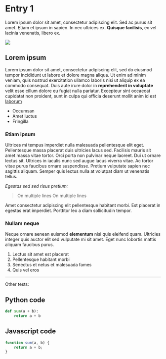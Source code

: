 # Entry 1

Lorem ipsum dolor sit amet, consectetur adipiscing elit. Sed ac purus sit amet. Etiam et ipsum in sapien. In nec ultrices ex. **Quisque facilisis**, ex vel lacinia venenatis, libero ex.

![](https://visme.co/blog/wp-content/uploads/2020/12/header-19.png)

## Lorem ipsum

Lorem ipsum dolor sit amet, consectetur adipiscing elit, sed do eiusmod tempor incididunt ut labore et dolore magna aliqua. Ut enim ad minim veniam, quis nostrud exercitation ullamco laboris nisi ut aliquip ex ea commodo consequat. Duis aute irure dolor in **reprehenderit in voluptate** velit esse cillum dolore eu fugiat nulla pariatur. Excepteur sint occaecat cupidatat non proident, sunt in culpa qui officia deserunt mollit anim id est [laborum][showdown]

- Occumsan
- Amet luctus
- Fringilla

### Etiam ipsum

Ultrices mi tempus imperdiet nulla malesuada pellentesque elit eget. Pellentesque massa placerat duis ultricies lacus sed. Facilisis mauris sit amet massa vitae tortor. Orci porta non pulvinar neque laoreet. Dui ut ornare lectus sit. Ultrices in iaculis nunc sed augue lacus viverra vitae. Ac tortor vitae purus faucibus ornare suspendisse. Pretium vulputate sapien nec sagittis aliquam. Semper quis lectus nulla at volutpat diam ut venenatis tellus. 

_Egestas sed sed risus pretium:_

>On multiple lines
>On multiple lines

Amet consectetur adipiscing elit pellentesque habitant morbi. Est placerat in egestas erat imperdiet. Porttitor leo a diam sollicitudin tempor.

### Nullam neque

Neque ornare aenean euismod **elementum** nisi quis eleifend quam. Ultricies integer quis auctor elit sed vulputate mi sit amet. Eget nunc lobortis mattis aliquam faucibus purus.  

1. Lectus sit amet est placerat 
2. Pellentesque habitant morbi
3. Senectus et netus et malesuada fames
4. Quis vel eros

[showdown]: http://demo.showdownjs.com/
---

Other tests:

## Python code

```python
def sum(a + b):
    return a + b
```

## Javascript code

```javascript
function sum(a, b) {
    return a + b;
}
```
